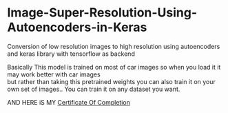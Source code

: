 # Image-Super-Resolution-Using-Autoencoders-in-Keras
Conversion of low resolution images to high resolution using autoencoders  and keras library with tensorflow as backend

Basically This model is trained on most of car images so when you load it it may work better with car images\
but rather than taking this pretrained weights you can also train it on your own set of images..
You can train it on any dataset you want.




AND HERE iS MY [Certificate Of Completion](https://www.coursera.org/account/accomplishments/verify/2ZFG3RCYVV3L?utm_source=link&utm_campaign=copybutton_certificate&utm_product=project)
